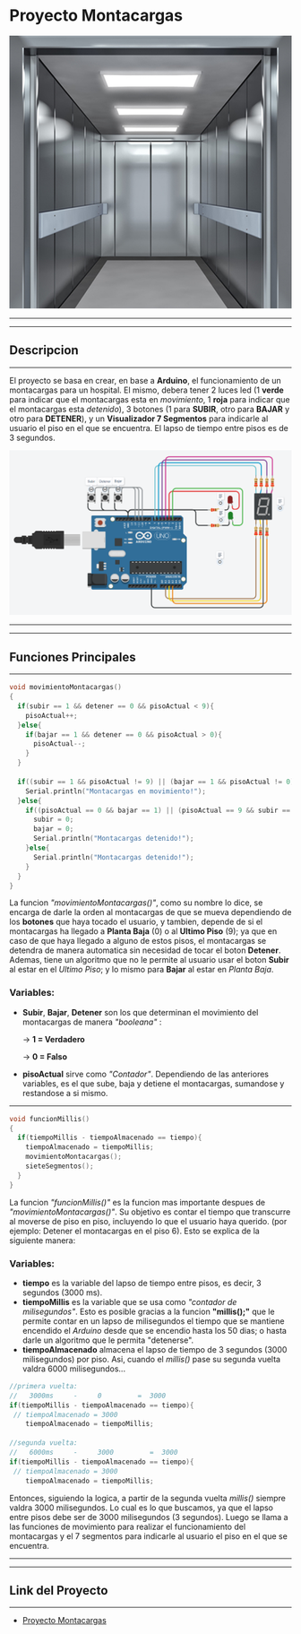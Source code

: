 # **Proyecto Montacargas**
![foto de un montacargas](hospital1.jpg)

---
---
## Descripcion
---
El proyecto se basa en crear, en base a **Arduino**, el funcionamiento de un montacargas para un hospital. El mismo, debera tener 2 luces led (1 **verde** para indicar que el montacargas esta en *movimiento*, 1 **roja** para indicar que el montacargas esta *detenido*), 3 botones (1 para **SUBIR**, otro para **BAJAR** y otro para **DETENER**), y un **Visualizador 7 Segmentos** para indicarle al usuario el piso en el que se encuentra. El lapso de tiempo entre pisos es de 3 segundos.

![foto del proyecto Arduino](ProyectoArduino.png)

---
---
## Funciones Principales
---

~~~ c++
void movimientoMontacargas()
{
  if(subir == 1 && detener == 0 && pisoActual < 9){
    pisoActual++;
  }else{
    if(bajar == 1 && detener == 0 && pisoActual > 0){
      pisoActual--;
    }
  }
  
  if((subir == 1 && pisoActual != 9) || (bajar == 1 && pisoActual != 0)){
    Serial.println("Montacargas en movimiento!");
  }else{
    if((pisoActual == 0 && bajar == 1) || (pisoActual == 9 && subir == 1)){
      subir = 0;
      bajar = 0;
      Serial.println("Montacargas detenido!");
    }else{
      Serial.println("Montacargas detenido!");
    }
  }
}
~~~
La funcion *"movimientoMontacargas()"*, como su nombre lo dice, se encarga de darle la orden al montacargas de que se mueva dependiendo de los **botones** que haya tocado el usuario, y tambien, depende de si el montacargas ha llegado a **Planta Baja** (0) o al **Ultimo Piso** (9); ya que en caso de que haya llegado a alguno de estos pisos, el montacargas se detendra de manera automatica sin necesidad de tocar el boton **Detener**. Ademas, tiene un algoritmo que no le permite al usuario usar el boton **Subir** al estar en el *Ultimo Piso*; y lo mismo para **Bajar** al estar en *Planta Baja*.

### Variables:
- **Subir**, **Bajar**, **Detener** son los que determinan el movimiento del montacargas de manera *"booleana"* :

    -> **1 = Verdadero**

    -> **0 = Falso**
- **pisoActual** sirve como *"Contador"*. Dependiendo de las anteriores variables, es el que sube, baja y detiene el montacargas, sumandose y restandose a si mismo.

---
~~~ c++
void funcionMillis()
{
  if(tiempoMillis - tiempoAlmacenado == tiempo){
    tiempoAlmacenado = tiempoMillis;
    movimientoMontacargas();
    sieteSegmentos();
  }
}
~~~
La funcion *"funcionMillis()"* es la funcion mas importante despues de *"movimientoMontacargas()"*. Su objetivo es contar el tiempo que transcurre al moverse de piso en piso, incluyendo lo que el usuario haya querido. (por ejemplo: Detener el montacargas en el piso 6). Esto se explica de la siguiente manera:

### Variables:
- **tiempo** es la variable del lapso de tiempo entre pisos, es decir, 3 segundos (3000 ms).
- **tiempoMillis** es la variable que se usa como *"contador de milisegundos"*. Esto es posible gracias a la funcion **"millis();"** que le permite contar en un lapso de milisegundos el tiempo que se mantiene encendido el *Arduino* desde que se encendio hasta los 50 dias; o hasta darle un algoritmo que le permita "detenerse".
- **tiempoAlmacenado** almacena el lapso de tiempo de 3 segundos (3000 milisegundos) por piso. Asi, cuando el *millis()* pase su segunda vuelta valdra 6000 milisegundos...
~~~ c++
//primera vuelta:
//   3000ms     -     0         =  3000
if(tiempoMillis - tiempoAlmacenado == tiempo){
 // tiempoAlmacenado = 3000   
    tiempoAlmacenado = tiempoMillis;

//segunda vuelta:
//   6000ms     -     3000         =  3000
if(tiempoMillis - tiempoAlmacenado == tiempo){
 // tiempoAlmacenado = 3000   
    tiempoAlmacenado = tiempoMillis;
~~~
Entonces, siguiendo la logica, a partir de la segunda vuelta *millis()* siempre valdra 3000 milisegundos. Lo cual es lo que buscamos, ya que el lapso entre pisos debe ser de 3000 milisegundos (3 segundos).
Luego se llama a las funciones de movimiento para realizar el funcionamiento del montacargas y el 7 segmentos para indicarle al usuario el piso en el que se encuentra.

---
---

## Link del Proyecto
---
- [Proyecto Montacargas](https://www.tinkercad.com/things/7WW3eKDlEor-1er-parcial-barbizan-franco-spd-1b/editel?sharecode=6TRkkuHqggxCCNkyeSi0K9F04-Z9rH4B162z3VfnkQs)
